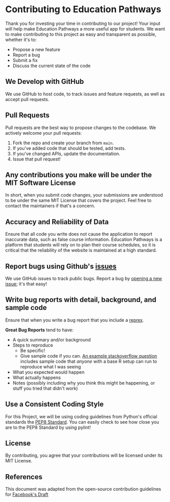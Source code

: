 # Contributing to Education Pathways
Thank you for investing your time in contributing to our project! Your input will help make Education Pathways a more useful app for students. We want to make contributing to this project as easy and transparent as possible, whether it's to:

- Propose a new feature
- Report a bug
- Submit a fix
- Discuss the current state of the code

## We Develop with GitHub
We use GitHub to host code, to track issues and feature requests, as well as accept pull requests.

## Pull Requests
Pull requests are the best way to propose changes to the codebase. We actively welcome your pull requests:

1. Fork the repo and create your branch from `main`.
2. If you've added code that should be tested, add tests.
3. If you've changed APIs, update the documentation.
4. Issue that pull request!

## Any contributions you make will be under the MIT Software License
In short, when you submit code changes, your submissions are understood to be under the same MIT License that covers the project. Feel free to contact the maintainers if that's a concern.

## Accuracy and Reliability of Data
Ensure that all code you write does not cause the application to report inaccurate data, such as false course information. Education Pathways is a platform that students will rely on to plan their course schedules, so it is critical that the reliability of the website is maintained at a high standard.  

## Report bugs using Github's [issues](https://github.com/camillebruckmann/ECE444-Group4-EP/issues)
We use GitHub issues to track public bugs. Report a bug by [opening a new issue](https://github.com/camillebruckmann/ECE444-Group4-EP/issues/new); it's that easy!

## Write bug reports with detail, background, and sample code
Ensure that when you write a bug report that you include a [reprex](https://stackoverflow.com/help/minimal-reproducible-example). 

**Great Bug Reports** tend to have:

- A quick summary and/or background
- Steps to reproduce
  - Be specific!
  - Give sample code if you can. [An example stackoverflow question](http://stackoverflow.com/q/12488905/180626) includes sample code that *anyone* with a base R setup can run to reproduce what I was seeing
- What you expected would happen
- What actually happens
- Notes (possibly including why you think this might be happening, or stuff you tried that didn't work)

## Use a Consistent Coding Style
For this Project, we will be using coding guidelines from Python's official standards the [PEP8 Standard](https://www.python.org/dev/peps/pep-0008/). You can easily check to see how close you are to the PEP8 Standard by using pylint!


## License
By contributing, you agree that your contributions will be licensed under its MIT License.

## References
This document was adapted from the open-source contribution guidelines for [Facebook's Draft](https://github.com/facebook/draft-js/blob/a9316a723f9e918afde44dea68b5f9f39b7d9b00/CONTRIBUTING.md)
